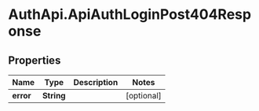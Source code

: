 # AuthApi.ApiAuthLoginPost404Response

## Properties

Name | Type | Description | Notes
------------ | ------------- | ------------- | -------------
**error** | **String** |  | [optional] 


